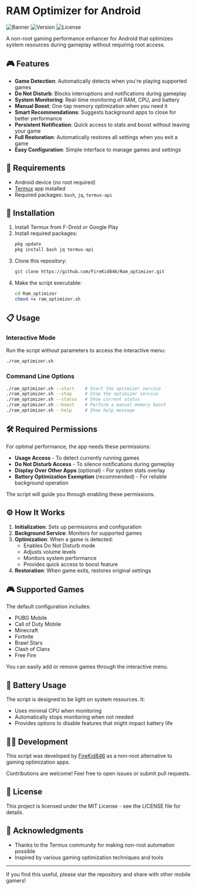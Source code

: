 # RAM Optimizer for Android

![Banner](https://img.shields.io/badge/RAM%20Optimizer-Non--Root%20Android%20Gaming-blue)
![Version](https://img.shields.io/badge/Version-1.0.0-green)
![License](https://img.shields.io/badge/License-MIT-yellow)

A non-root gaming performance enhancer for Android that optimizes system resources during gameplay without requiring root access.

## 🎮 Features

- **Game Detection**: Automatically detects when you're playing supported games
- **Do Not Disturb**: Blocks interruptions and notifications during gameplay
- **System Monitoring**: Real-time monitoring of RAM, CPU, and battery
- **Manual Boost**: One-tap memory optimization when you need it
- **Smart Recommendations**: Suggests background apps to close for better performance
- **Persistent Notification**: Quick access to stats and boost without leaving your game
- **Full Restoration**: Automatically restores all settings when you exit a game
- **Easy Configuration**: Simple interface to manage games and settings

## 📱 Requirements

- Android device (no root required)
- [Termux](https://f-droid.org/en/packages/com.termux/) app installed
- Required packages: `bash`, `jq`, `termux-api`

## 🚀 Installation

1. Install Termux from F-Droid or Google Play
2. Install required packages:
   ```bash
   pkg update
   pkg install bash jq termux-api
   ```
3. Clone this repository:
   ```bash
   git clone https://github.com/FireKid846/Ram_optimizer.git
   ```
4. Make the script executable:
   ```bash
   cd Ram_optimizer
   chmod +x ram_optimizer.sh
   ```

## 📋 Usage

### Interactive Mode

Run the script without parameters to access the interactive menu:

```bash
./ram_optimizer.sh
```

### Command Line Options

```bash
./ram_optimizer.sh --start    # Start the optimizer service
./ram_optimizer.sh --stop     # Stop the optimizer service
./ram_optimizer.sh --status   # Show current status
./ram_optimizer.sh --boost    # Perform a manual memory boost
./ram_optimizer.sh --help     # Show help message
```

## 🛠️ Required Permissions

For optimal performance, the app needs these permissions:

- **Usage Access** - To detect currently running games
- **Do Not Disturb Access** - To silence notifications during gameplay
- **Display Over Other Apps** (optional) - For system stats overlay
- **Battery Optimization Exemption** (recommended) - For reliable background operation

The script will guide you through enabling these permissions.

## ⚙️ How It Works

1. **Initialization**: Sets up permissions and configuration
2. **Background Service**: Monitors for supported games
3. **Optimization**: When a game is detected:
   - Enables Do Not Disturb mode
   - Adjusts volume levels
   - Monitors system performance
   - Provides quick access to boost feature
4. **Restoration**: When game exits, restores original settings

## 🎮 Supported Games

The default configuration includes:

- PUBG Mobile
- Call of Duty Mobile
- Minecraft
- Fortnite
- Brawl Stars
- Clash of Clans
- Free Fire

You can easily add or remove games through the interactive menu.

## 🔋 Battery Usage

The script is designed to be light on system resources. It:
- Uses minimal CPU when monitoring
- Automatically stops monitoring when not needed
- Provides options to disable features that might impact battery life

## 👨‍💻 Development

This script was developed by [FireKid846](https://github.com/FireKid846) as a non-root alternative to gaming optimization apps.

Contributions are welcome! Feel free to open issues or submit pull requests.

## 📄 License

This project is licensed under the MIT License - see the LICENSE file for details.

## 🙏 Acknowledgments

- Thanks to the Termux community for making non-root automation possible
- Inspired by various gaming optimization techniques and tools

---

If you find this useful, please star the repository and share with other mobile gamers!
